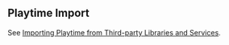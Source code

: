 Playtime Import
---------------------

See [Importing Playtime from Third-party Libraries and Services](../../gettingStarted/configuringPlaynite.md#importing-playtime-from-third-party-libraries-and-services).